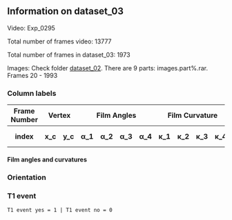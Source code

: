 ## Information on dataset_03

Video: Exp_0295 

Total number of frames video: 13777 

Total number of frames in dataset_03: 1973

Images: Check folder [dataset_02](https://github.com/O44T/T1-feature-extraction/tree/master/data/dataset_02). There are 9 parts: images.part%.rar. Frames 20 - 1993
  
### Column labels
    
<table>
    <thead>
        <tr>
            <th>Frame Number</th>
            <th colspan=2>Vertex</th>
            <th colspan=4>Film Angles</th>
            <th colspan=4>Film Curvature</th>
            <th>Orientation</th>
            <th>T1 event</th>
        </tr>
    </thead>
    <tbody>
        <tr>
            <th>index</th>
            <th>x_c</th>
            <th>y_c</th>
            <th>&alpha;_1</th>
            <th>&alpha;_2</th>
            <th>&alpha;_3</th>
            <th>&alpha;_4</th>
            <th>&kappa;_1</th>
            <th>&kappa;_2</th>
            <th>&kappa;_3</th>
            <th>&kappa;_4</th>
            <th>&beta;</th>
            <th>yes or no</th>
        </tr>
    </tbody>
</table>

#### Film angles and curvatures

### Orientation

### T1 event 

    T1 event yes = 1 | T1 event no = 0

